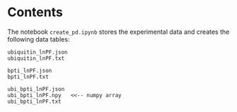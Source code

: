 # Contents

The notebook `create_pd.ipynb` stores the experimental data and creates the following data tables:

```
ubiquitin_lnPF.json
ubiquitin_lnPF.txt

bpti_lnPF.json
bpti_lnPF.txt

ubi_bpti_lnPF.json
ubi_bpti_lnPF.npy   <<-- numpy array
ubi_bpti_lnPF.txt
```


